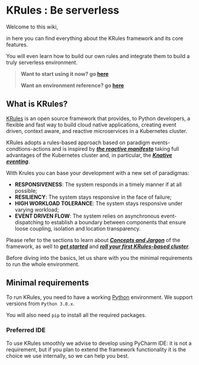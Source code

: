 # KRules : Be serverless

Welcome to this wiki,

in here you can find everything about the KRules framework and its core features.

You will even learn how to build our own rules and integrate them to build a truly serverless environment. 

> **Want to start using it now? go [here](./getting-started.md)**
>
> **Want an environment reference? go [here](./krules-environment.md)**

## What is KRules?

[KRules](https://intro.krules.com) is an open source framework that provides, to Python developers, a flexible and fast way to build cloud native applications, creating event driven, context aware, and reactive microservices in a Kubernetes cluster.

KRules adopts a rules-based approach based on paradigm events-condtions-actions and is inspired by [***the reactive manifesto***](https://www.reactivemanifesto.org) taking full advantages of the Kubernetes cluster and, in particular, the [***Knative eventing***](https://knative.dev/docs).

With Krules you can base your development with a new set of paradigmas:

- **RESPONSIVENESS**: The system responds in a timely manner if at all possible;
- **RESILIENCY**: The system stays responsive in the face of failure;
- **HIGH WORKLOAD TOLERANCE**: The system stays responsive under varying workload;
- **EVENT DRIVEN FLOW**: The system relies on asynchronous event-dispatching to establish a boundary between components that ensure loose coupling, isolation and location transparency.

Please refer to the sections to learn about [***Concepts and Jargon***](./concepts) of the framework, as well to [***get started***](./getting-started) and [***roll your first KRules-based cluster***](./getting-started#cluster-setup).

Before diving into the basics, let us share with you the minimal requirements to run the whole environment.

## Minimal requirements

To run KRules, you need to have a working [Python](https://python.org) environment. We support versions from `Python 3.8.x`.

You will also need `pip` to install all the required packages.

### Preferred IDE

To use KRules smoothly we advise to develop using PyCharm IDE:
it is not a requirement, but if you plan to extend the framework functionality it is the choice we use internally, so we can help you best.
